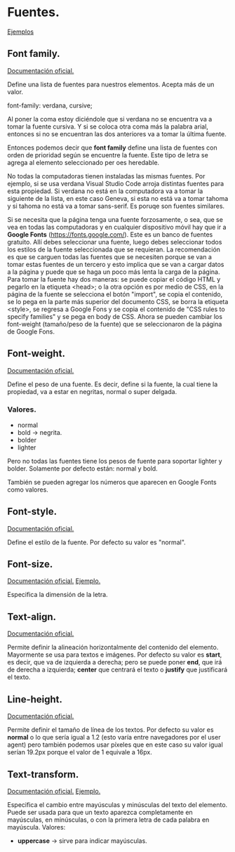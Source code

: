 ﻿# Fuentes.

[Ejemplos](https://github.com/Juan122113/CursoCSS/tree/main/08-Fuentes)

## Font family.

[Documentación oficial.](https://developer.mozilla.org/es/docs/Web/CSS/font-family)

Define una lista de fuentes para nuestros elementos. Acepta más de un valor.

font-family: verdana, cursive;

Al poner la coma estoy diciéndole que si verdana no se encuentra va a tomar la fuente cursiva. Y si se coloca otra coma más la palabra arial, entonces si no se encuentran las dos anteriores va a tomar la última fuente.

Entonces podemos decir que **font family** define una lista de fuentes con orden de prioridad según se encuentre la fuente. Este tipo de letra se agrega al elemento seleccionado per oes heredable.

No todas la computadoras tienen instaladas las mismas fuentes. Por ejemplo, si se usa verdana Visual Studio Code arroja distintas fuentes para esta propiedad. Si verdana no está en la computadora va a tomar la siguiente de la lista, en este caso Geneva, si esta no está va a tomar tahoma y si tahoma no está va a tomar sans-serif. Es poruqe son fuentes similares.

Si se necesita que la página tenga una fuente forzosamente, o sea, que se vea en todas las computadoras y en cualquier dispositivo móvil hay que ir a **Google Fonts** (https://fonts.google.com/). Este es un banco de fuentes gratuito. Allí debes seleccionar una fuente, luego debes seleccionar todos los estilos de la fuente seleccionada que se requieran. La recomendación es que se carguen todas las fuentes que se necesiten porque se van a tomar estas fuentes de un tercero y esto implica que se van a cargar datos a la página y puede que se haga un poco más lenta la carga de la página. Para tomar la fuente hay dos maneras: se puede copiar el código HTML y pegarlo en la etiqueta \<head>; o la otra opción es por medio de CSS, en la página de la fuente se selecciona el botón "import", se copia el contenido, se lo pega en la parte más superior del documento CSS, se borra la etiqueta \<style>, se regresa a Google Fons y se copia el contenido de "CSS rules to specify families" y se pega en body de CSS. Ahora se pueden cambiar los font-weight (tamaño/peso de la fuente) que se seleccionaron de la página de Google Fons.

## Font-weight.

[Documentación oficial.](https://developer.mozilla.org/es/docs/Web/CSS/font-weight)

Define el peso de una fuente. Es decir, define si la fuente, la cual tiene la propiedad, va a estar en negritas, normal o super delgada.

### Valores.

+ normal
+ bold -> negrita.
+ bolder
+ lighter

Pero no todas las fuentes tiene los pesos de fuente para soportar lighter y bolder. Solamente por defecto están: normal y bold.

También se pueden agregar los números que aparecen en Google Fonts como valores. 

## Font-style.

[Documentación oficial.](https://developer.mozilla.org/es/docs/Web/CSS/font-style)

Define el estilo de la fuente. Por defecto su valor es "normal".

## Font-size.

 [Documentación oficial.](https://developer.mozilla.org/es/docs/Web/CSS/font-size) 
 [Ejemplo.](https://github.com/Juan122113/CursoCSS/blob/main/01-introducci%C3%B3n-css/css/estilos.css)
  
Especifica la dimensión de la letra.

## Text-align.

[Documentación oficial.](https://developer.mozilla.org/en-US/docs/Web/CSS/text-align)

Permite definir la alineación horizontalmente del contenido del elemento. Mayormente se usa para textos e imágenes. Por defecto su valor es **start**, es decir, que va de izquierda a derecha; pero se puede poner __end__, que irá de derecha a izquierda; **center** que centrará el texto o __justify__ que justificará el texto.

## Line-height.

[Documentación oficial.](https://developer.mozilla.org/es/docs/Web/CSS/line-height)

Permite definir el tamaño de línea de los textos. Por defecto su valor es **normal** o lo que sería igual a 1.2 (esto varía entre navegadores por el user agent) pero también podemos usar píxeles que en este caso su valor igual serían 19.2px porque el valor de 1 equivale a 16px.

## Text-transform.

[Documentación oficial.](https://developer.mozilla.org/es/docs/Web/CSS/text-transform)
[Ejemplo.](https://github.com/Juan122113/CursoCSS)

Especifica el cambio entre mayúsculas y minúsculas del texto del elemento. Puede ser usada para que un texto aparezca completamente en mayúsculas, en minúsculas, o con la primera letra de cada palabra en mayúscula. Valores:

+ __uppercase__ -> sirve para indicar mayúsculas.


